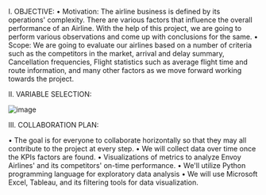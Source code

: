 I. OBJECTIVE:
• Motivation:
The airline business is defined by its operations' complexity. There are various factors that influence the overall performance of an Airline. With the help of this project, we are going to perform various observations and come up with conclusions for the same.
• Scope:
We are going to evaluate our airlines based on a number of criteria such as the competitors in the market, arrival and delay summary, Cancellation frequencies, Flight statistics such as average flight time and route information, and many other factors as we move forward working towards the project.

II. VARIABLE SELECTION:

![image](https://user-images.githubusercontent.com/11815663/200677601-f38cbeb2-becd-435f-aa9a-73c4a08eea16.png)

III.	COLLABORATION PLAN:

•	The goal is for everyone to collaborate horizontally so that they may all contribute to the project at every step. 
•	We will collect data over time once the KPIs factors are found. 
•	Visualizations of metrics to analyze Envoy Airlines' and its competitors' on-time performance. 
•	We'll utilize Python programming language for exploratory data analysis 
•	We will use Microsoft Excel, Tableau, and its filtering tools for data visualization.

